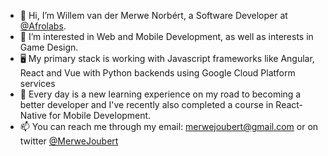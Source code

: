 - 👋 Hi, I’m Willem van der Merwe Norbért, a Software Developer at [@Afrolabs](http://afrolabs.co.za/).
- 👀 I’m interested in Web and Mobile Development, as well as interests in Game Design.
- 🖥️ My primary stack is working with Javascript frameworks like Angular, React and Vue with Python backends using Google Cloud Platform services
- 🌱 Every day is a new learning experience on my road to becoming a better developer and I've recently also completed a course in React-Native for Mobile Development.
- 📫 You can reach me through my email: merwejoubert@gmail.com or on twitter [@MerweJoubert](https://twitter.com/MerweJoubert)

<!---
Merwe-Afrolabs/Merwe-Afrolabs is a ✨ special ✨ repository because its `README.md` (this file) appears on your GitHub profile.
You can click the Preview link to take a look at your changes.
--->
